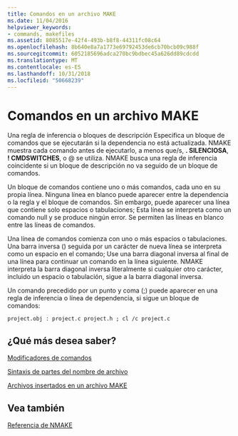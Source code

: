 ```yaml
---
title: Comandos en un archivo MAKE
ms.date: 11/04/2016
helpviewer_keywords:
- commands, makefiles
ms.assetid: 8085517e-42f4-493b-b8f8-44311fc08c64
ms.openlocfilehash: 8b640e8a7a1773e69792453de6cb70bcb09c988f
ms.sourcegitcommit: 6052185696adca270bc9bdbec45a626dd89cdcdd
ms.translationtype: MT
ms.contentlocale: es-ES
ms.lasthandoff: 10/31/2018
ms.locfileid: "50668239"
---
```

# <a name="commands-in-a-makefile"></a>Comandos en un archivo MAKE

Una regla de inferencia o bloques de descripción Especifica un bloque de comandos que se ejecutarán si la dependencia no está actualizada. NMAKE muestra cada comando antes de ejecutarlo, a menos que/s, **. SILENCIOSA**, **! CMDSWITCHES**, o \@ se utiliza. NMAKE busca una regla de inferencia coincidente si un bloque de descripción no va seguido de un bloque de comandos.

Un bloque de comandos contiene uno o más comandos, cada uno en su propia línea. Ninguna línea en blanco puede aparecer entre la dependencia o la regla y el bloque de comandos. Sin embargo, puede aparecer una línea que contiene solo espacios o tabulaciones; Esta línea se interpreta como un comando null y se produce ningún error. Se permiten las líneas en blanco entre las líneas de comandos.

Una línea de comandos comienza con uno o más espacios o tabulaciones. Una barra inversa (\) seguida por un carácter de nueva línea se interpreta como un espacio en el comando; Use una barra diagonal inversa al final de una línea para continuar un comando en la línea siguiente. NMAKE interpreta la barra diagonal inversa literalmente si cualquier otro carácter, incluido un espacio o tabulación, sigue a la barra diagonal inversa.

Un comando precedido por un punto y coma (;) puede aparecer en una regla de inferencia o línea de dependencia, si sigue un bloque de comandos:

```
project.obj : project.c project.h ; cl /c project.c
```

## <a name="what-do-you-want-to-know-more-about"></a>¿Qué más desea saber?

[Modificadores de comandos](../build/command-modifiers.md)

[Sintaxis de partes del nombre de archivo](../build/filename-parts-syntax.md)

[Archivos insertados en un archivo MAKE](../build/inline-files-in-a-makefile.md)

## <a name="see-also"></a>Vea también

[Referencia de NMAKE](../build/nmake-reference.md)
